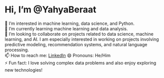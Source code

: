# Hi, I’m @YahyaBeraat

👀 I’m interested in machine learning, data science, and Python.  
🌱 I’m currently learning machine learning and data analysis.  
💞️ I’m looking to collaborate on projects related to data science, machine learning, and AI. I am especially interested in working on projects involving predictive modeling, recommendation systems, and natural language processing.  
📫 How to reach me: [LinkedIn](https://www.linkedin.com/notifications/?filter=all)
😄 Pronouns: He/Him  
⚡ Fun fact: I love solving complex data problems and also enjoy exploring new technologies!

<!---
YahyaBeraat/YahyaBeraat is a ✨ special ✨ repository because its `README.md` (this file) appears on your GitHub profile.
You can click the Preview link to take a look at your changes.
--->
